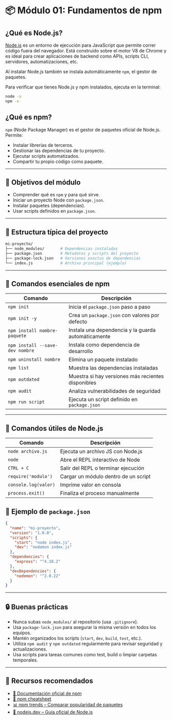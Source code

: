 # 📦 Módulo 01: Fundamentos de npm

## ¿Qué es Node.js?

[Node.js](https://nodejs.org/) es un entorno de ejecución para JavaScript que permite correr código fuera del navegador. Está construido sobre el motor V8 de Chrome y es ideal para crear aplicaciones de backend como APIs, scripts CLI, servidores, automatizaciones, etc.

Al instalar Node.js también se instala automáticamente `npm`, el gestor de paquetes.

Para verificar que tienes Node.js y npm instalados, ejecuta en la terminal:

```bash
node -v
npm -v
```

## ¿Qué es npm?

`npm` (Node Package Manager) es el gestor de paquetes oficial de Node.js. Permite:

- Instalar librerías de terceros.
- Gestionar las dependencias de tu proyecto.
- Ejecutar scripts automatizados.
- Compartir tu propio código como paquete.

---

## 🎯 Objetivos del módulo

- Comprender qué es `npm` y para qué sirve.
- Iniciar un proyecto Node con `package.json`.
- Instalar paquetes (dependencias).
- Usar scripts definidos en `package.json`.

---

## 📁 Estructura típica del proyecto

```bash
mi-proyecto/
├── node_modules/       # Dependencias instaladas
├── package.json        # Metadatos y scripts del proyecto
├── package-lock.json   # Versiones exactas de dependencias
└── index.js            # Archivo principal (ejemplo)
```

---

## 🔧 Comandos esenciales de npm

| Comando                         | Descripción                                         |
| ------------------------------- | --------------------------------------------------- |
| `npm init`                      | Inicia el `package.json` paso a paso                |
| `npm init -y`                   | Crea un `package.json` con valores por defecto      |
| `npm install nombre-paquete`    | Instala una dependencia y la guarda automáticamente |
| `npm install --save-dev nombre` | Instala como dependencia de desarrollo              |
| `npm uninstall nombre`          | Elimina un paquete instalado                        |
| `npm list`                      | Muestra las dependencias instaladas                 |
| `npm outdated`                  | Muestra si hay versiones más recientes disponibles  |
| `npm audit`                     | Analiza vulnerabilidades de seguridad               |
| `npm run script`                | Ejecuta un script definido en `package.json`        |

---

## 🔧 Comandos útiles de Node.js

| Comando              | Descripción                          |
| -------------------- | ------------------------------------ |
| `node archivo.js`    | Ejecuta un archivo JS con Node.js    |
| `node`               | Abre el REPL interactivo de Node     |
| `CTRL + C`           | Salir del REPL o terminar ejecución  |
| `require('modulo')`  | Cargar un módulo dentro de un script |
| `console.log(valor)` | Imprime valor en consola             |
| `process.exit()`     | Finaliza el proceso manualmente      |

## 📝 Ejemplo de `package.json`

```json
{
  "name": "mi-proyecto",
  "version": "1.0.0",
  "scripts": {
    "start": "node index.js",
    "dev": "nodemon index.js"
  },
  "dependencies": {
    "express": "^4.18.2"
  },
  "devDependencies": {
    "nodemon": "^2.0.22"
  }
}
```

---

## 🔒 Buenas prácticas

- Nunca subas `node_modules/` al repositorio (usa `.gitignore`).
- Usa `package-lock.json` para asegurar la misma versión en todos los equipos.
- Mantén organizados los scripts (`start`, `dev`, `build`, `test`, etc.).
- Utiliza `npm audit` y `npm outdated` regularmente para revisar seguridad y actualizaciones.
- Usa scripts para tareas comunes como test, build o limpiar carpetas temporales.

---

## 📌 Recursos recomendados

- [📘 Documentación oficial de npm](https://docs.npmjs.com/)
- [📄 npm cheatsheet](https://devhints.io/npm)
- [📊 npm trends – Comparar popularidad de paquetes](https://www.npmtrends.com/)
- [🧠 nodejs.dev – Guía oficial de Node.js](https://nodejs.dev/learn)
